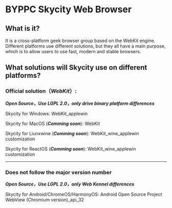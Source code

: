 # BYPPC Skycity Web Browser
## What is it?
It is a cross-platform geek browser group based on the WebKit engine. Different platforms use different solutions, but they all have a main purpose, which is to allow users to use fast, modern and stable browsers.
## What solutions will Skycity use on different platforms?
### Official solution（*WebKit*）:

***Open Source，Use LGPL 2.0，only drive binary platform differences***

Skycity for Windows: WebKit_applewin

Skycity for MacOS (***Comming soon***): WebKit

Skycity for Liunxwine (***Comming soon***): WebKit_wine_applewin customization

Skycity for ReactOS (***Comming soon***): WebKit_wine_applewin customization

***
### Does not follow the major version number

***Open Source，Use LGPL 2.0，only Web Kennel differences***

Skycity for Android/ChromeOS/HarmonyOS: Android Open Source Project WebView (Chromium version)_api_32
